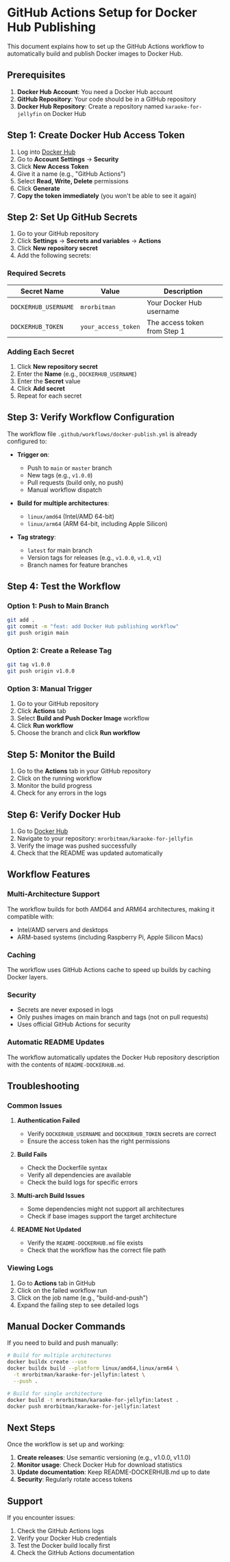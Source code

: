 # GitHub Actions Setup for Docker Hub Publishing

This document explains how to set up the GitHub Actions workflow to automatically build and publish Docker images to Docker Hub.

## Prerequisites

1. **Docker Hub Account**: You need a Docker Hub account
2. **GitHub Repository**: Your code should be in a GitHub repository
3. **Docker Hub Repository**: Create a repository named `karaoke-for-jellyfin` on Docker Hub

## Step 1: Create Docker Hub Access Token

1. Log into [Docker Hub](https://hub.docker.com/)
2. Go to **Account Settings** → **Security**
3. Click **New Access Token**
4. Give it a name (e.g., "GitHub Actions")
5. Select **Read, Write, Delete** permissions
6. Click **Generate**
7. **Copy the token immediately** (you won't be able to see it again)

## Step 2: Set Up GitHub Secrets

1. Go to your GitHub repository
2. Click **Settings** → **Secrets and variables** → **Actions**
3. Click **New repository secret**
4. Add the following secrets:

### Required Secrets

| Secret Name | Value | Description |
|-------------|-------|-------------|
| `DOCKERHUB_USERNAME` | `mrorbitman` | Your Docker Hub username |
| `DOCKERHUB_TOKEN` | `your_access_token` | The access token from Step 1 |

### Adding Each Secret

1. Click **New repository secret**
2. Enter the **Name** (e.g., `DOCKERHUB_USERNAME`)
3. Enter the **Secret** value
4. Click **Add secret**
5. Repeat for each secret

## Step 3: Verify Workflow Configuration

The workflow file `.github/workflows/docker-publish.yml` is already configured to:

- **Trigger on**:
  - Push to `main` or `master` branch
  - New tags (e.g., `v1.0.0`)
  - Pull requests (build only, no push)
  - Manual workflow dispatch

- **Build for multiple architectures**:
  - `linux/amd64` (Intel/AMD 64-bit)
  - `linux/arm64` (ARM 64-bit, including Apple Silicon)

- **Tag strategy**:
  - `latest` for main branch
  - Version tags for releases (e.g., `v1.0.0`, `v1.0`, `v1`)
  - Branch names for feature branches

## Step 4: Test the Workflow

### Option 1: Push to Main Branch
```bash
git add .
git commit -m "feat: add Docker Hub publishing workflow"
git push origin main
```

### Option 2: Create a Release Tag
```bash
git tag v1.0.0
git push origin v1.0.0
```

### Option 3: Manual Trigger
1. Go to your GitHub repository
2. Click **Actions** tab
3. Select **Build and Push Docker Image** workflow
4. Click **Run workflow**
5. Choose the branch and click **Run workflow**

## Step 5: Monitor the Build

1. Go to the **Actions** tab in your GitHub repository
2. Click on the running workflow
3. Monitor the build progress
4. Check for any errors in the logs

## Step 6: Verify Docker Hub

1. Go to [Docker Hub](https://hub.docker.com/)
2. Navigate to your repository: `mrorbitman/karaoke-for-jellyfin`
3. Verify the image was pushed successfully
4. Check that the README was updated automatically

## Workflow Features

### Multi-Architecture Support
The workflow builds for both AMD64 and ARM64 architectures, making it compatible with:
- Intel/AMD servers and desktops
- ARM-based systems (including Raspberry Pi, Apple Silicon Macs)

### Caching
The workflow uses GitHub Actions cache to speed up builds by caching Docker layers.

### Security
- Secrets are never exposed in logs
- Only pushes images on main branch and tags (not on pull requests)
- Uses official GitHub Actions for security

### Automatic README Updates
The workflow automatically updates the Docker Hub repository description with the contents of `README-DOCKERHUB.md`.

## Troubleshooting

### Common Issues

1. **Authentication Failed**
   - Verify `DOCKERHUB_USERNAME` and `DOCKERHUB_TOKEN` secrets are correct
   - Ensure the access token has the right permissions

2. **Build Fails**
   - Check the Dockerfile syntax
   - Verify all dependencies are available
   - Check the build logs for specific errors

3. **Multi-arch Build Issues**
   - Some dependencies might not support all architectures
   - Check if base images support the target architecture

4. **README Not Updated**
   - Verify the `README-DOCKERHUB.md` file exists
   - Check that the workflow has the correct file path

### Viewing Logs

1. Go to **Actions** tab in GitHub
2. Click on the failed workflow run
3. Click on the job name (e.g., "build-and-push")
4. Expand the failing step to see detailed logs

## Manual Docker Commands

If you need to build and push manually:

```bash
# Build for multiple architectures
docker buildx create --use
docker buildx build --platform linux/amd64,linux/arm64 \
  -t mrorbitman/karaoke-for-jellyfin:latest \
  --push .

# Build for single architecture
docker build -t mrorbitman/karaoke-for-jellyfin:latest .
docker push mrorbitman/karaoke-for-jellyfin:latest
```

## Next Steps

Once the workflow is set up and working:

1. **Create releases**: Use semantic versioning (e.g., v1.0.0, v1.1.0)
2. **Monitor usage**: Check Docker Hub for download statistics
3. **Update documentation**: Keep README-DOCKERHUB.md up to date
4. **Security**: Regularly rotate access tokens

## Support

If you encounter issues:
1. Check the GitHub Actions logs
2. Verify your Docker Hub credentials
3. Test the Docker build locally first
4. Check the GitHub Actions documentation
